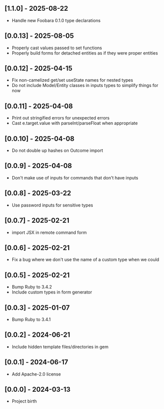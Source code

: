 ## [1.1.0] - 2025-08-22

- Handle new Foobara 0.1.0 type declarations

## [0.0.13] - 2025-08-05

- Properly cast values passed to set<State> functions
- Properly build forms for detached entities as if they were proper entities

## [0.0.12] - 2025-04-15

- Fix non-camelized get/set useState names for nested types
- Do not include Model/Entity classes in inputs types to simplify things for now

## [0.0.11] - 2025-04-08

- Print out stringified errors for unexpected errors
- Cast e.target.value with parseInt/parseFloat when appropriate

## [0.0.10] - 2025-04-08

- Do not double up hashes on Outcome import

## [0.0.9] - 2025-04-08

- Don't make use of inputs for commands that don't have inputs

## [0.0.8] - 2025-03-22

- Use password inputs for sensitive types

## [0.0.7] - 2025-02-21

- import JSX in remote command form

## [0.0.6] - 2025-02-21

- Fix a bug where we don't use the name of a custom type when we could

## [0.0.5] - 2025-02-21

- Bump Ruby to 3.4.2
- Include custom types in form generator

## [0.0.3] - 2025-01-07

- Bump Ruby to 3.4.1

## [0.0.2] - 2024-06-21

- Include hidden template files/directories in gem

## [0.0.1] - 2024-06-17

- Add Apache-2.0 license

## [0.0.0] - 2024-03-13

- Project birth
